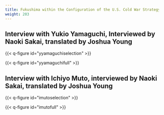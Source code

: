 ```yaml
---
title: Fukushima within the Configuration of the U.S. Cold War Strategy
weight: 203
---
```


## Interview with Yukio Yamaguchi, Interviewed by Naoki Sakai, translated by Joshua Young

{{< q-figure id="yyamaguchiselection" >}}

{{< q-figure id="yyamaguchifull" >}}

## Interview with Ichiyo Muto, interviewed by Naoki Sakai, translated by Joshua Young

{{< q-figure id="imutoselection" >}}

{{< q-figure id="imutofull" >}}
